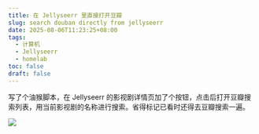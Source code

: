 ```yaml
---
title: 在 Jellyseerr 里直接打开豆瓣
slug: search douban directly from jellyseerr
date: 2025-08-06T11:23:25+08:00
tags:
  - 计算机
  - Jellyseerr
  - homelab
toc: false
draft: false
---
```


写了个油猴脚本，在 Jellyseerr 的影视剧详情页加了个按钮，点击后打开豆瓣搜索列表，用当前影视剧的名称进行搜索。省得标记已看时还得去豆瓣搜索一遍。

![](https://raw.githubusercontent.com/xbot/image-hosting/master/blog/2025-08-06-11-24-20-mac_20250804194431.jpeg)